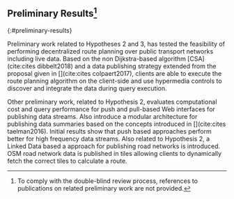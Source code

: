 ## Preliminary Results[^disclaimer]
{:#preliminary-results}

Preliminary work related to Hypotheses 2 and 3,
has tested the feasibility of performing decentralized route planning
over public transport networks including live data.
Based on the non Dijkstra-based algorithm [CSA](cite:cites dibbelt2018)
and a data publishing strategy extended from the proposal given in [](cite:cites colpaert2017),
clients are able to execute the route planning algorithm on the client-side
and use hypermedia controls to discover and integrate the data during
query execution.

Other preliminary work, related to Hypothesis 2,
evaluates computational cost and query performance
for push and pull-based Web interfaces for publishing data streams.
Also introduce a modular architecture for publishing data summaries
based on the concepts introduced in [](cite:cites taelman2016).
Initial results show that push based approaches perform better for
high frequency data streams. Also related to Hypothesis 2,
a Linked Data based a approach for publishing road networks is introduced.
OSM road network data is published in tiles
allowing clients to dynamically fetch the correct tiles to calculate a route.

[^disclaimer]: To comply with the double-blind review process, references to publications on related preliminary work are not provided.